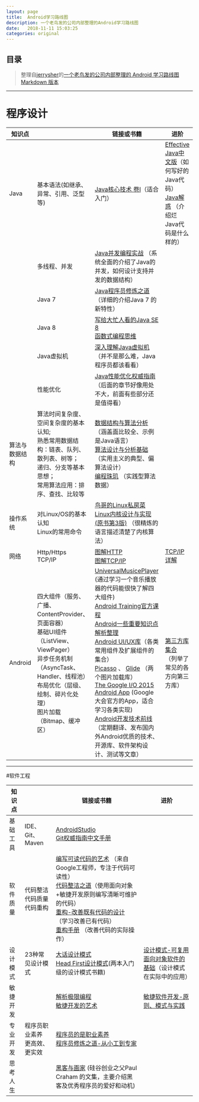 ```yaml
---
layout: page
title:  Android学习路线图
description: 一个老鸟发的公司内部整理的Android学习路线图
date:   2018-11-11 15:03:25
categories: original
---
```

## 目录
 
> 整理自[jerrysher](https://www.diycode.cc/jerrysher)的[一个老鸟发的公司内部整理的 Android 学习路线图 Markdown 版本](https://www.diycode.cc/topics/122)

------
# 程序设计

|知识点| |链接或书籍|进阶|
|----|-----|-----|-----
|Java|基本语法(如继承、异常、引用、泛型等)|[Java核心技术 卷I](https://book.douban.com/subject/25762168/)（适合入门）|[Effective Java中文版](https://book.douban.com/subject/3360807/)（如何写好的Java代码） <br /> [Java解惑](https://book.douban.com/subject/5362860) （介绍烂Java代码是什么样的）|
| |多线程、并发|[Java并发编程实战](https://book.douban.com/subject/10484692/) （系统全面的介绍了Java的并发，如何设计支持并发的数据结构）| |
| |Java 7|[Java程序员修炼之道](https://book.douban.com/subject/24841235/) （详细的介绍Java 7 的新特性）| |
| |Java 8|[写给大忙人看的Java SE 8](https://book.douban.com/subject/26274206/) <br /> [函数式编程思维](https://book.douban.com/subject/26587213/)| |
| |Java虚拟机|[深入理解Java虚拟机](https://book.douban.com/subject/24722612/) （并不是那么难，Java程序员都该看看）| |
| |性能优化|[Java性能优化权威指南](https://book.douban.com/subject/25828043/) （后面的章节好像用处不大，前面有些部分还是值得看）| |
| 算法与数据结构|算法时间复杂度、空间复杂度的基本认知; <br /> 熟悉常用数据结构：链表、队列、散列表、树等； <br /> 递归、分支等基本思想； <br /> 常用算法应用：排序、查找、比较等|[数据结构与算法分析](https://book.douban.com/subject/1139426/) （涵盖面比较全、示例是Java语言） <br /> [算法设计与分析基础](https://book.douban.com/subject/26337727/) （实用主义的典型、偏算法设计） <br /> [编程珠玑](https://book.douban.com/subject/3227098/) （实践型算法数据）| |
|操作系统|对Linux/OS的基本认知 <br /> Linux的常用命令|[鸟哥的Linux私房菜](https://book.douban.com/subject/4889838/) <br /> [Linux内核设计与实现(原书第3版)](https://book.douban.com/subject/6097773/) （很精炼的语言描述清楚了内核算法）| |
|网络 |Http/Https <br /> TCP/IP|[图解HTTP](https://book.douban.com/subject/25863515/) <br /> [图解TCP/IP](https://book.douban.com/subject/24737674/)|[TCP/IP详解](https://book.douban.com/subject/1088054/)|
| Android|四大组件（服务、广播、ContentProvider、页面容器） <br /> 基础UI组件（ListView、ViewPager） <br /> 异步任务机制（AsyncTask、Handler、线程池） <br /> 布局优化（层级、绘制、碎片化处理） <br /> 图片加载（Bitmap、缓冲区）|[UniversalMusicePlayer](https://github.com/googlesamples/android-UniversalMusicPlayer) (通过学习一个音乐播放器的代码能很快了解四大组件) <br /> [Android Training官方课程](http://hukai.me/android-training-course-in-chinese/index.html) <br /> [Android一些重要知识点解析整理](https://github.com/FX-Max/Point-of-Android) <br /> [Android UI/UX库](https://github.com/wasabeef/awesome-android-ui)（各类常用组件及扩展组件的集合） <br /> [Picasso](http://square.github.io/picasso/) 、 [Glide](https://github.com/bumptech/glide) （两个图片加载库） <br /> [The Google I/O 2015 Android App](https://github.com/google/iosched) (Google大会官方的App，适合学习各类实现) <br /> [Android开发技术前线](http://www.devtf.cn/) （定期翻译、发布国内外Android优质的技术、开源库、软件架构设计、测试等文章）|[第三方库集合](https://github.com/wasabeef/awesome-android-libraries) （列举了常见的各方向第三方库） |

------
#软件工程

|知识点| |链接或书籍|进阶|
|----|-----|-----|-----
|基础工具 |IDE、Git、Maven|[AndroidStudio](https://developer.android.com/studio/index.html) <br /> [Git权威指南中文手册](http://iissnan.com/progit/html/zh/ch1_0.html)| |
|软件质量|代码整洁 <br /> 代码质量 <br /> 代码重构|[编写可读代码的艺术](https://book.douban.com/subject/10797189/) （来自Google工程师，专注于代码可读性） <br /> [代码整洁之道](https://book.douban.com/subject/4199741/)（使用面向对象+敏捷开发原则编写清晰可维护的代码） <br /> [重构-改善既有代码的设计](https://book.douban.com/subject/4262627/) （学习改善已有代码） <br /> [重构手册](https://book.douban.com/subject/1173730/) （改善代码的实际操作）| |
|设计模式 | 23种常见设计模式|[大话设计模式](https://book.douban.com/subject/2334288/) <br /> [Head First设计模式](https://book.douban.com/subject/2243615/)(两本入门级的设计模式书籍)|[设计模式-可复用面向对象软件的基础](https://book.douban.com/subject/1052241/)（设计模式在实际中的应用）|
|敏捷开发| |[解析极限编程](https://book.douban.com/subject/1790225/) <br /> [敏捷开发的艺术](https://book.douban.com/subject/4037534/)|[敏捷软件开发-原则、模式与实践](http://book.douban.com/subject/5348122/)|
|专业开发|程序员职业素养 <br /> 更高效、更实效|[程序员的是职业素养](程序员的是职业素养) <br /> [程序员修炼之道-从小工到专家](https://book.douban.com/subject/5387402/)| |
|思考人生| |[黑客与画家](https://book.douban.com/subject/6021440/) (硅谷创业之父Paul Craham 的文集，主要介绍黑客及优秀程序员的爱好和动机)| |